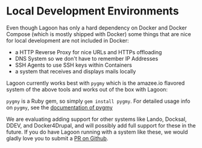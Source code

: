 # Local Development Environments

Even though Lagoon has only a hard dependency on Docker and Docker Compose \(which is mostly shipped with Docker\) some things that are nice for local development are not included in Docker:

* a HTTP Reverse Proxy for nice URLs and HTTPs offloading
* DNS System so we don't have to remember IP Addresses
* SSH Agents to use SSH keys within Containers
* a system that receives and displays mails locally

Lagoon currently works best with `pygmy` which is the amazee.io flavored system of the above tools and works out of the box with Lagoon:

`pygmy` is a Ruby gem, so simply `gem install pygmy`. For detailed usage info on `pygmy`, see the [documentation of pygmy](https://pygmy.readthedocs.io/)

We are evaluating adding support for other systems like Lando, Docksal, DDEV, and Docker4Drupal, and will possibly add full support for these in the future. If you do have Lagoon running with a system like these, we would gladly love you to submit a [PR on Github](https://github.com/amazeeio/pygmy).

